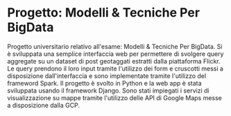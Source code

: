 # Progetto: Modelli & Tecniche Per BigData
Progetto universitario relativo all'esame: Modelli & Tecniche Per BigData.
Si è sviluppata una semplice interfaccia web per permettere di svolgere query aggregate su un dataset di post geotaggati estratti dalla piattaforma Flickr.
Le query prendono il loro input tramite l'utilizzo dei form e cruscotti messi a disposizione dall'interfaccia e sono implementate tramite l'utilizzo del frameword Spark.
Il progetto è svolto in Python e la web app è stata sviluppata usando il framework Django. Sono stati impiegati i servizi di visualizzazione su mappe tramite l'utilizzo delle API di Google Maps messe a disposizione dalla GCP.
